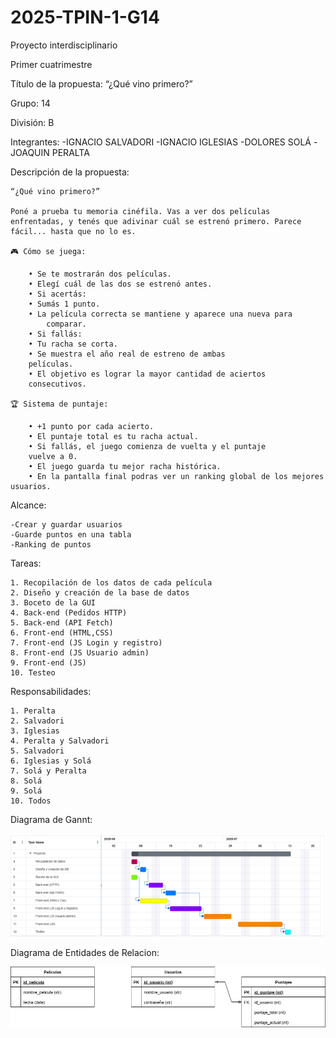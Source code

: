 # 2025-TPIN-1-G14
Proyecto interdisciplinario

Primer cuatrimestre

Título de la propuesta: “¿Qué vino primero?”

Grupo: 14

División: B

Integrantes:
    -IGNACIO SALVADORI
    -IGNACIO IGLESIAS
    -DOLORES SOLÁ
    -JOAQUIN PERALTA

Descripción de la propuesta:

    “¿Qué vino primero?”

    Poné a prueba tu memoria cinéfila. Vas a ver dos películas
    enfrentadas, y tenés que adivinar cuál se estrenó primero. Parece
    fácil... hasta que no lo es.

    🎮 Cómo se juega:

        • Se te mostrarán dos películas.
        • Elegí cuál de las dos se estrenó antes.
        • Si acertás:
        • Sumás 1 punto.
        • La película correcta se mantiene y aparece una nueva para
            comparar.
        • Si fallás:
        • Tu racha se corta.
        • Se muestra el año real de estreno de ambas
        películas.
        • El objetivo es lograr la mayor cantidad de aciertos
        consecutivos.

    🏆 Sistema de puntaje:

        • +1 punto por cada acierto.
        • El puntaje total es tu racha actual.
        • Si fallás, el juego comienza de vuelta y el puntaje
        vuelve a 0.
        • El juego guarda tu mejor racha histórica.
        • En la pantalla final podras ver un ranking global de los mejores usuarios.


Alcance:

    -Crear y guardar usuarios
    -Guarde puntos en una tabla
    -Ranking de puntos

Tareas:

    1. Recopilación de los datos de cada película
    2. Diseño y creación de la base de datos
    3. Boceto de la GUI
    4. Back-end (Pedidos HTTP)
    5. Back-end (API Fetch)
    6. Front-end (HTML,CSS)
    7. Front-end (JS Login y registro)
    8. Front-end (JS Usuario admin)
    9. Front-end (JS)
    10. Testeo

Responsabilidades:

    1. Peralta
    2. Salvadori
    3. Iglesias
    4. Peralta y Salvadori
    5. Salvadori
    6. Iglesias y Solá
    7. Solá y Peralta
    8. Solá
    9. Solá
    10. Todos

Diagrama de Gannt:

![DER](gannt)
    
Diagrama de Entidades de Relacion:

![DER](TrabajoIntegrador.drawio.png)
